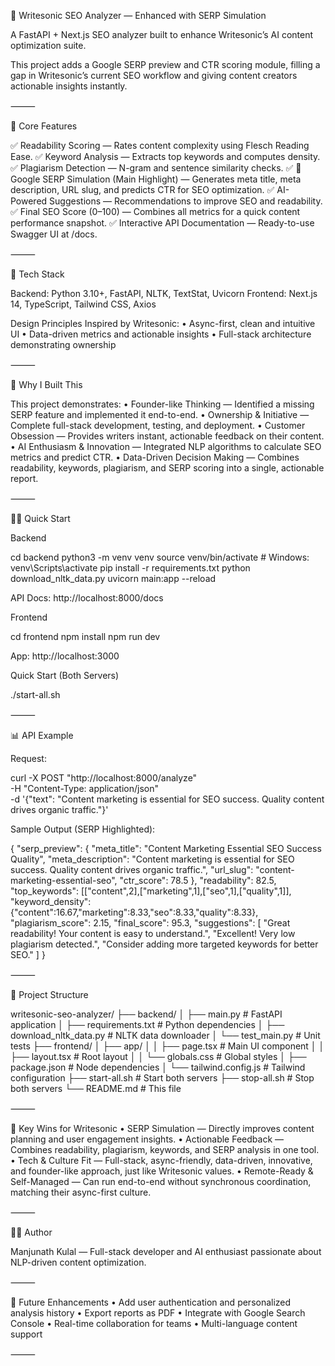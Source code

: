 🧠 Writesonic SEO Analyzer — Enhanced with SERP Simulation

A FastAPI + Next.js SEO analyzer built to enhance Writesonic’s AI content optimization suite.

This project adds a Google SERP preview and CTR scoring module, filling a gap in Writesonic’s current SEO workflow and giving content creators actionable insights instantly.

⸻

🚀 Core Features

✅ Readability Scoring — Rates content complexity using Flesch Reading Ease.
✅ Keyword Analysis — Extracts top keywords and computes density.
✅ Plagiarism Detection — N-gram and sentence similarity checks.
✅ 🔹 Google SERP Simulation (Main Highlight) — Generates meta title, meta description, URL slug, and predicts CTR for SEO optimization.
✅ AI-Powered Suggestions — Recommendations to improve SEO and readability.
✅ Final SEO Score (0–100) — Combines all metrics for a quick content performance snapshot.
✅ Interactive API Documentation — Ready-to-use Swagger UI at /docs.

⸻

🧩 Tech Stack

Backend: Python 3.10+, FastAPI, NLTK, TextStat, Uvicorn
Frontend: Next.js 14, TypeScript, Tailwind CSS, Axios

Design Principles Inspired by Writesonic:
	•	Async-first, clean and intuitive UI
	•	Data-driven metrics and actionable insights
	•	Full-stack architecture demonstrating ownership

⸻

🎯 Why I Built This

This project demonstrates:
	•	Founder-like Thinking — Identified a missing SERP feature and implemented it end-to-end.
	•	Ownership & Initiative — Complete full-stack development, testing, and deployment.
	•	Customer Obsession — Provides writers instant, actionable feedback on their content.
	•	AI Enthusiasm & Innovation — Integrated NLP algorithms to calculate SEO metrics and predict CTR.
	•	Data-Driven Decision Making — Combines readability, keywords, plagiarism, and SERP scoring into a single, actionable report.

⸻

🧑‍💻 Quick Start

Backend

cd backend
python3 -m venv venv
source venv/bin/activate       # Windows: venv\Scripts\activate
pip install -r requirements.txt
python download_nltk_data.py
uvicorn main:app --reload

API Docs: http://localhost:8000/docs

Frontend

cd frontend
npm install
npm run dev

App: http://localhost:3000

Quick Start (Both Servers)

./start-all.sh


⸻

📊 API Example

Request:

curl -X POST "http://localhost:8000/analyze" \
-H "Content-Type: application/json" \
-d '{"text": "Content marketing is essential for SEO success. Quality content drives organic traffic."}'

Sample Output (SERP Highlighted):

{
  "serp_preview": {
    "meta_title": "Content Marketing Essential SEO Success Quality",
    "meta_description": "Content marketing is essential for SEO success. Quality content drives organic traffic.",
    "url_slug": "content-marketing-essential-seo",
    "ctr_score": 78.5
  },
  "readability": 82.5,
  "top_keywords": [["content",2],["marketing",1],["seo",1],["quality",1]],
  "keyword_density": {"content":16.67,"marketing":8.33,"seo":8.33,"quality":8.33},
  "plagiarism_score": 2.15,
  "final_score": 95.3,
  "suggestions": [
    "Great readability! Your content is easy to understand.",
    "Excellent! Very low plagiarism detected.",
    "Consider adding more targeted keywords for better SEO."
  ]
}


⸻

📂 Project Structure

writesonic-seo-analyzer/
├── backend/
│   ├── main.py                 # FastAPI application
│   ├── requirements.txt        # Python dependencies
│   ├── download_nltk_data.py   # NLTK data downloader
│   └── test_main.py            # Unit tests
├── frontend/
│   ├── app/
│   │   ├── page.tsx           # Main UI component
│   │   ├── layout.tsx         # Root layout
│   │   └── globals.css        # Global styles
│   ├── package.json           # Node dependencies
│   └── tailwind.config.js     # Tailwind configuration
├── start-all.sh               # Start both servers
├── stop-all.sh                # Stop both servers
└── README.md                  # This file


⸻

🎯 Key Wins for Writesonic
	•	SERP Simulation — Directly improves content planning and user engagement insights.
	•	Actionable Feedback — Combines readability, plagiarism, keywords, and SERP analysis in one tool.
	•	Tech & Culture Fit — Full-stack, async-friendly, data-driven, innovative, and founder-like approach, just like Writesonic values.
	•	Remote-Ready & Self-Managed — Can run end-to-end without synchronous coordination, matching their async-first culture.

⸻

🧑‍💻 Author

Manjunath Kulal — Full-stack developer and AI enthusiast passionate about NLP-driven content optimization.

⸻

🚀 Future Enhancements
	•	Add user authentication and personalized analysis history
	•	Export reports as PDF
	•	Integrate with Google Search Console
	•	Real-time collaboration for teams
	•	Multi-language content support

⸻
